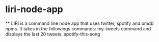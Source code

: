 # liri-node-app
** LIRI is a command line node app that uses twitter, spotify and omdb npms. It takes in the followings commands:
my-tweets command and displays the last 20 tweets,
spotify-this-song <title of the song to search> and displays the name of the song, artist, album the song is from and the preview link of the song,
movie-this '<movie name>' command, and displays the name, ratings, country, languages of the movie
do-what-it-says command, reads the random.txt file and spotifies the song title.**
